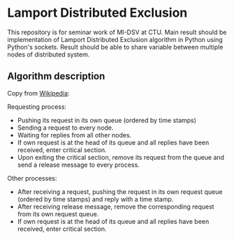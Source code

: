 # Lamport Distributed Exclusion

This repository is for seminar work of MI-DSV at CTU. Main result should be implementation of Lamport Distributed Exclusion algorithm in Python using Python's sockets. Result should be able to share variable between multiple nodes of distributed system.


## Algorithm description

Copy from [Wikipedia](https://en.wikipedia.org/wiki/Lamport%27s_distributed_mutual_exclusion_algorithm):


Requesting process:
  * Pushing its request in its own queue (ordered by time stamps)
  * Sending a request to every node.
  * Waiting for replies from all other nodes.
  * If own request is at the head of its queue and all replies have been received, enter critical section.
  * Upon exiting the critical section, remove its request from the queue and send a release message to every process.

Other processes:
  * After receiving a request, pushing the request in its own request queue (ordered by time stamps) and reply with a time stamp.
  * After receiving release message, remove the corresponding request from its own request queue.
  * If own request is at the head of its queue and all replies have been received, enter critical section.
